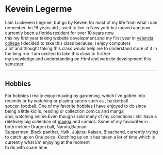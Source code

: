 
<head>
<title>This is the title</title>
</head>

<body>
<h1>Kevein Legerme</h1>
<p> I am Luckevein Legrme, but go by Kevein for most of my life from what i can remember. Im 18 years old , used to live in New york but moved and,now currently been a florida resident for over 10 years now. <br />this my first year taking website development.and my first year in <a href="https://valenciacollege.edu">valencia college</a>  I decided to take this class because, i enjoy computers <br />a lot and thought taking this class would help me to understand more of it in the long run. I am excited to take this class to further <br />my knowledge and understanding on Html and website development this semester.</p>
<hr />
<h2><strong>Hobbies</strong></h2> <p> For hobbies i really enjoy relaxing by gardening, which i've gotten into recently or by watching or playing sports such as , basketball <br /> soccer, football. One of my favorite hobbies I have enjoyed to do since being a little kid is, reading or collection comics and manga <br /> and, watching anime.Even though i sold many of my collections i still have a reletively big collection of <a href="https://www.google.com/search?q=Manga+are+comics+or+graphic+novels+originating+from+Japan&lr=lang_en&rlz=1CAEVJI_enUS962US962&biw=1536&bih=738&tbs=lr%3Alang_1en&sxsrf=AOaemvJ5JmjOgkdlSAyleYgxnMaM6q-uQg%3A1634363787053&ei=i2lqYbLVAuCtqtsPgrSeyAM&ved=0ahUKEwjyxtfHn87zAhXglmoFHQKaBzkQ4dUDCA4&oq=Manga+are+comics+or+graphic+novels+originating+from+Japan&gs_lcp=Cgdnd3Mtd2l6EAwyBQghEKABMgUIIRCrAjoHCAAQRxCwAzoHCCMQ6gIQJ0oECEEYAFDTfViZlwFg16YBaARwAngAgAGFAogBhQKSAQMyLTGYAQCgAQGgAQKwAQrIAQjAAQE&sclient=gws-wiz">manga</a> and comics. Some of my favourites in both include Dragon ball, Naruto,Batman<br /> Supperman, Black panther, Hulk, Jujutsu Kaisen, Bleachand, currently trying to catch up on One peice. Catching up on it has taken a lot of time which is currently what i/m enjoying at the moment <br /> to do with spare time. 
<!-- 10/15/21-->
<a></a>
</body>

</html> 
